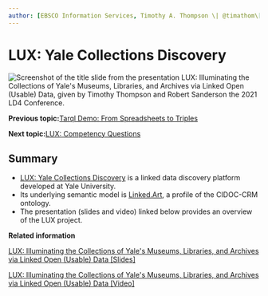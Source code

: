 ```yaml
---
author: [EBSCO Information Services, Timothy A. Thompson \| @timathom\[@indieweb.social\]]
---
```


# LUX: Yale Collections Discovery

![Screenshot of the title slide from the presentation LUX: Illuminating the Collections of Yale's Museums, Libraries, and Archives via Linked Open (Usable) Data, given by Timothy Thompson and Robert Sanderson the 2021 LD4 Conference.](../../submaps/../img/use_cases/LUX_LD4_2021.png "LUX: Illuminating the Collections of Yale's Museums, Libraries, and Archives via
                Linked Open (Usable) Data")

**Previous topic:**[Tarql Demo: From Spreadsheets to Triples](../../day_2/lesson_1/tarql_demo.md)

**Next topic:**[LUX: Competency Questions](../../day_2/lesson_2/lux_yale_collections_discovery_competency_questions.md)

## Summary

-   [LUX: Yale Collections Discovery](https://lux.collections.yale.edu/) is a linked data discovery platform developed at Yale University.
-   Its underlying semantic model is [Linked.Art](https://linked.art/), a profile of the CIDOC-CRM ontology.
-   The presentation \(slides and video\) linked below provides an overview of the LUX project.

**Related information**  


[LUX: Illuminating the Collections of Yale's Museums, Libraries, and Archives via Linked Open \(Usable\) Data \[Slides\]](../../resources/presentations/Sanderson_Thompson_LUX_LOUD_LD42021.pdf)

[LUX: Illuminating the Collections of Yale's Museums, Libraries, and Archives via Linked Open \(Usable\) Data \[Video\]](https://www.youtube.com/watch?v=C4lAJHOs1gY)

